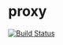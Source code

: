 # proxy
[![Build Status](https://travis-ci.org/iH8c0ff33/proxy.svg?branch=master)](https://travis-ci.org/iH8c0ff33/proxy)
